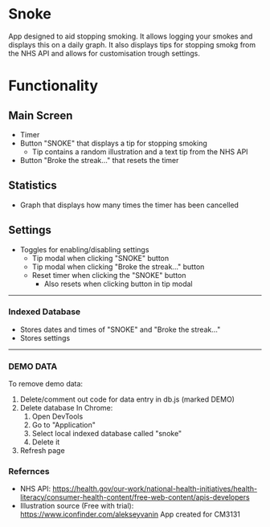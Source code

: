 # Snoke

App designed to aid stopping smoking. It allows logging your smokes and displays this on a daily graph. It also displays tips for stopping smokg from the NHS API and allows for customisation trough settings.


# Functionality

## Main Screen
- Timer
- Button "SNOKE" that displays a tip for stopping smoking
    - Tip contains a random illustration and a text tip from the NHS API
- Button "Broke the streak..." that resets the timer

## Statistics
- Graph that displays how many times the timer has been cancelled

## Settings
- Toggles for enabling/disabling settings
    - Tip modal when clicking "SNOKE" button
    - Tip modal when clicking "Broke the streak..." button
    - Reset timer when clicking the "SNOKE" button
        - Also resets when clicking button in tip modal

----------

### Indexed Database
- Stores dates and times of "SNOKE" and "Broke the streak..."
- Stores settings

----------

### DEMO DATA

To remove demo data:
1. Delete/comment out code for data entry in db.js (marked DEMO)
2. Delete database 
    In Chrome:
    1. Open DevTools
    2. Go to "Application"
    3. Select local indexed database called "snoke"
    4. Delete it 
3. Refresh page

### Refernces
- NHS API: https://health.gov/our-work/national-health-initiatives/health-literacy/consumer-health-content/free-web-content/apis-developers
- Illustration source (Free with trial): https://www.iconfinder.com/alekseyvanin
App created for CM3131